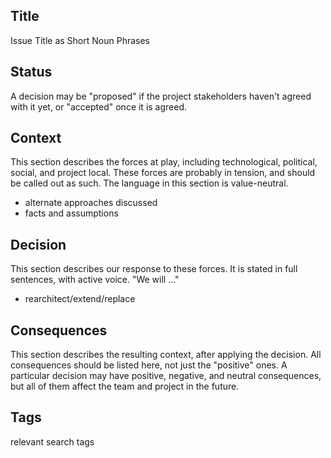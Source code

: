 ## Title 
Issue Title as Short Noun Phrases

## Status 
  A decision may be "proposed" if the project stakeholders haven't agreed with it yet, 
  or "accepted" once it is agreed.

## Context 
This section describes the forces at play, including technological, political, social, and project local.
These forces are probably in tension, and should be called out as such. 
The language in this section is value-neutral. 
- alternate approaches discussed
- facts and assumptions

## Decision 
 This section describes our response to these forces. 
 It is stated in full sentences, with active voice. "We will ..."
- rearchitect/extend/replace

## Consequences 
 This section describes the resulting context, after applying the decision. 
 All consequences should be listed here, not just the "positive" ones. 
 A particular decision may have positive, negative, and neutral consequences, 
 but all of them affect the team and project in the future.

## Tags
relevant search tags
